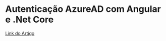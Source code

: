# Autenticação AzureAD com Angular e .Net Core 
[Link do Artigo]

[Link do Artigo]: https://www.c-sharpcorner.com/article/easily-enable-azure-ad-authentication-in-angular-and-web-api-core-app/
